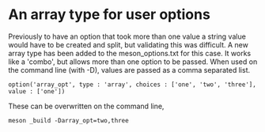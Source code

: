 # An array type for user options

Previously to have an option that took more than one value a string value would
have to be created and split, but validating this was difficult. A new array type
has been added to the meson_options.txt for this case. It works like a 'combo', but
allows more than one option to be passed. When used on the command line (with -D),
values are passed as a comma separated list.

```meson
option('array_opt', type : 'array', choices : ['one', 'two', 'three'], value : ['one'])
```

These can be overwritten on the command line,

```meson
meson _build -Darray_opt=two,three
```
